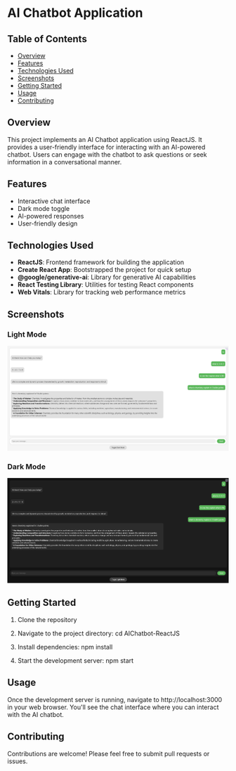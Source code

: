 # AI Chatbot Application

## Table of Contents
- [Overview](#overview)
- [Features](#features)
- [Technologies Used](#technologies-used)
- [Screenshots](#screenshots)
- [Getting Started](#getting-started)
- [Usage](#usage)
- [Contributing](#contributing)

## Overview

This project implements an AI Chatbot application using ReactJS. It provides a user-friendly interface for interacting with an AI-powered chatbot. Users can engage with the chatbot to ask questions or seek information in a conversational manner.

## Features

- Interactive chat interface
- Dark mode toggle
- AI-powered responses
- User-friendly design

## Technologies Used

- **ReactJS**: Frontend framework for building the application
- **Create React App**: Bootstrapped the project for quick setup
- **@google/generative-ai**: Library for generative AI capabilities
- **React Testing Library**: Utilities for testing React components
- **Web Vitals**: Library for tracking web performance metrics

## Screenshots
### Light Mode
![Light Mode Screenshot](/public/light.png)
### Dark Mode
![Dark Mode Screenshot](/public/dark.png)

## Getting Started

1. Clone the repository


2. Navigate to the project directory:
cd AIChatbot-ReactJS


3. Install dependencies:
npm install


4. Start the development server:
npm start


## Usage

Once the development server is running, navigate to http://localhost:3000 in your web browser. You'll see the chat interface where you can interact with the AI chatbot.

## Contributing

Contributions are welcome! Please feel free to submit pull requests or issues.